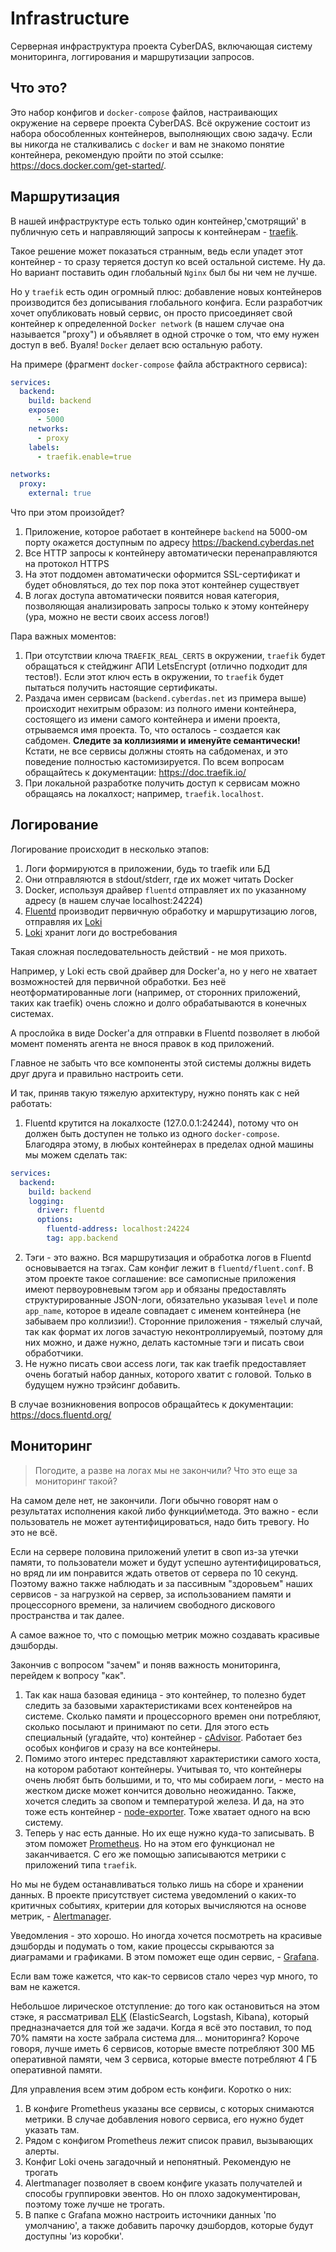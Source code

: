 # Infrastructure
Серверная инфраструктура проекта CyberDAS, включающая систему мониторинга, логгирования и маршрутизации запросов.

## Что это?

Это набор конфигов и `docker-compose` файлов, настраивающих окружение на сервере проекта CyberDAS. Всё окружение состоит из набора обособленных контейнеров, выполняющих свою задачу. Если вы никогда не сталкивались с `docker` и вам не знакомо понятие контейнера, рекомендую пройти по этой ссылке: https://docs.docker.com/get-started/.

## Маршрутизация

В нашей инфраструктуре есть только один контейнер,'смотрящий' в публичную сеть и направляющий запросы к контейнерам - [traefik](https://github.com/traefik/traefik). 

Такое решение может показаться странным, ведь если упадет этот контейнер - то сразу теряется доступ ко всей остальной системе. Ну да. Но вариант поставить один глобальный `Nginx` был бы ни чем не лучше. 

Но у `traefik` есть один огромный плюс: добавление новых контейнеров производится без дописывания глобального конфига. Если разработчик хочет опубликовать новый сервис, он просто присоединяет свой контейнер к определенной `Docker network` (в нашем случае она называется "proxy") и объявляет в одной строчке о том, что ему нужен доступ в веб. Вуаля! `Docker` делает всю остальную работу. 

На примере (фрагмент `docker-compose` файла абстрактного сервиса):
```yaml
services:
  backend:
    build: backend
    expose:
      - 5000
    networks:
      - proxy
    labels:
      - traefik.enable=true

networks:
  proxy:
    external: true
```

Что при этом произойдет? 
1. Приложение, которое работает в контейнере `backend` на 5000-ом порту окажется доступным по адресу https://backend.cyberdas.net
2. Все HTTP запросы к контейнеру автоматически перенаправляются на протокол HTTPS
3. На этот поддомен автоматически оформится SSL-сертификат и будет обновляться, до тех пор пока этот контейнер существует
4. В логах доступа автоматически появится новая категория, позволяющая анализировать запросы только к этому контейнеру (ура, можно не вести своих access логов!)


Пара важных моментов:
1. При отсутствии ключа `TRAEFIK_REAL_CERTS` в окружении, `traefik` будет обращаться к стейджинг АПИ LetsEncrypt (отлично подходит для тестов!). Если этот ключ есть в окружении, то `traefik` будет пытаться получить настоящие сертификаты.
2. Раздача имен сервисам (`backend.cyberdas.net` из примера выше) происходит нехитрым образом: из полного имени контейнера, состоящего из имени самого контейнера и имени проекта, отрываемся имя проекта. То, что осталось - создается как сабдомен. **Следите за коллизиями и именуйте семантически!** Кстати, не все сервисы должны стоять на сабдоменах, и это поведение полностью кастомизируется. По всем вопросам обращайтесь к документации: https://doc.traefik.io/
3. При локальной разработке получить доступ к сервисам можно обращаясь на локалхост; например, `traefik.localhost`.

## Логирование

Логирование происходит в несколько этапов:
1. Логи формируются в приложении, будь то traefik или БД
2. Они отправляются в stdout/stderr, где их может читать Docker
3. Docker, используя драйвер `fluentd` отправляет их по указанному адресу (в нашем случае localhost:24224)
4. [Fluentd](https://www.fluentd.org/) производит первичную обработку и маршрутизацию логов, отправляя их [Loki](https://grafana.com/oss/loki/)
5. [Loki](https://grafana.com/oss/loki/) хранит логи до востребования

Такая сложная последовательность действий - не моя прихоть. 

Например, у Loki есть свой драйвер для Docker'а, но у него не хватает возможностей для первичной обработки. Без неё неотформатированные логи (например, от сторонних приложений, таких как traefik) очень сложно и долго обрабатываются в конечных системах.

А прослойка в виде Docker'а для отправки в Fluentd позволяет в любой момент поменять агента не внося правок в код приложений.

Главное не забыть что все компоненты этой системы должны видеть друг друга и правильно настроить сети.

И так, приняв такую тяжелую архитектуру, нужно понять как с ней работать:
1. Fluentd крутится на локалхосте (127.0.0.1:24244), потому что он должен быть доступен не только из одного `docker-compose`. Благодяра этому, в любых контейнерах в пределах одной машины мы можем сделать так:
```yaml
services:
  backend:
    build: backend
    logging:
      driver: fluentd
      options:
        fluentd-address: localhost:24224
        tag: app.backend
```
2. Тэги - это важно. Вся маршрутизация и обработка логов в Fluentd основывается на тэгах. Сам конфиг лежит в `fluentd/fluent.conf`. В этом проекте такое соглашение: все самописные приложения имеют первоуровневым тэгом `app` и обязаны предоставлять структурированные JSON-логи, обязательно указывая `level` и поле `app_name`, которое в идеале совпадает с именем контейнера (не забываем про коллизии!). Сторонние приложения - тяжелый случай, так как формат их логов зачастую неконтроллируемый, поэтому для них можно, и даже нужно, делать кастомные тэги и писать свои обработчики.
3. Не нужно писать свои access логи, так как traefik предоставляет очень богатый набор данных, которого хватит с головой. Только в будущем нужно трэйсинг добавить. 

В случае возникновения вопросов обращайтесь к документации: https://docs.fluentd.org/

## Мониторинг
>Погодите, а разве на логах мы не закончили? Что это еще за мониторинг такой?

На самом деле нет, не закончили. Логи обычно говорят нам о результатах исполнения какой либо функции\метода. Это важно - если пользователь не может аутентифицироваться, надо бить тревогу. Но это не всё.

Если на сервере половина приложений улетит в своп из-за утечки памяти, то пользователи может и будут успешно аутентифицироваться, но вряд ли им понравится ждать ответов от сервера по 10 секунд. Поэтому важно также наблюдать и за пассивным "здоровьем" наших сервисов - за нагрузкой на сервер, за использованием памяти и процессорного времени, за наличием свободного дискового пространства и так далее.

А самое важное то, что с помощью метрик можно создавать красивые дэшборды.

Закончив с вопросом "зачем" и поняв важность мониторинга, перейдем к вопросу "как".

1. Так как наша базовая единица - это контейнер, то полезно будет следить за базовыми характеристиками всех контенейров на системе. Сколько памяти и процессорного времен они потребляют, сколько посылают и принимают по сети. Для этого есть специальный (угадайте, что) контейнер - [cAdvisor](https://github.com/google/cadvisor). Работает без особых конфигов и сразу на все контейнеры.
2. Помимо этого интерес представляют характеристики самого хоста, на котором работают контейнеры. Учитывая то, что контейнеры очень любят быть большими, и то, что мы собираем логи, - место на жестком диске может кончится довольно неожиданно. Также, хочется следить за свопом и температурой железа. И да, на это тоже есть контейнер - [ node-exporter](https://github.com/prometheus/node_exporter). Тоже хватает одного на всю систему.
3. Теперь у нас есть данные. Но их еще нужно куда-то записывать. В этом поможет [Prometheus](https://prometheus.io/). Но на этом его функционал не заканчивается. С его же помощью записываются метрики с приложений типа `traefik`.

Но мы не будем останавливаться только лишь на сборе и хранении данных. В проекте присутствует система уведомлений о каких-то критичных событиях, критерии для которых вычисляются на основе метрик, - [Alertmanager](https://prometheus.io/docs/alerting/latest/alertmanager/).

Уведомления - это хорошо. Но иногда хочется посмотреть на красивые дэшборды и подумать о том, какие процессы скрываются за диаграмами и графиками. В этом поможет еще один сервис, - [Grafana](https://grafana.com/).

Если вам тоже кажется, что как-то сервисов стало через чур много, то вам не кажется. 

Небольшое лирическое отступление: до того как остановиться на этом стэке, я рассматривал [ELK](https://www.elastic.co/what-is/elk-stack) (ElasticSearch, Logstash, Kibana), который предназначается для той же задачи. Когда я всё это поставил, то под 70% памяти на хосте забрала система для... мониторинга? Короче говоря, лучше иметь 6 сервисов, которые вместе потребляют 300 МБ оперативной памяти, чем 3 сервиса, которые вместе потребляют 4 ГБ оперативной памяти.

Для управления всем этим добром есть конфиги. Коротко о них:
1. В конфиге Prometheus указаны все сервисы, с которых снимаются метрики. В случае добавления нового сервиса, его нужно будет указать там.
2. Рядом с конфигом Prometheus лежит список правил, вызывающих алерты.
3. Конфиг Loki очень загадочный и непонятный. Рекомендую не трогать
4. Alertmanager позволяет в своем конфиге указать получателей и способы группировки эвентов. Но он плохо задокументирован, поэтому тоже лучше не трогать.
5. В папке с Grafana можно настроить источники данных 'по умолчанию', а также добавить парочку дэшбордов, которые будут доступны 'из коробки'.

